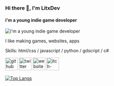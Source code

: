 ### Hi there 👋, I'm LitxDev
#### i'm a young indie game developer
![i'm a young indie game developer](https://pbs.twimg.com/profile_banners/1360688881188937736/1629720107/600x200)

I like making games, websites, apps

Skills: html/css / javascript / python / gdscript / c#



[<img src='https://cdn.jsdelivr.net/npm/simple-icons@3.0.1/icons/github.svg' alt='github' height='40'>](https://github.com/LitxDev)  [<img src='https://cdn.jsdelivr.net/npm/simple-icons@3.0.1/icons/twitter.svg' alt='twitter' height='40'>](https://twitter.com/Litxdev)  [<img src='https://cdn.jsdelivr.net/npm/simple-icons@3.0.1/icons/icloud.svg' alt='website' height='40'>](https://litxdev.tk)  [<img src='https://cdn.jsdelivr.net/npm/simple-icons@3.0.1/icons/itch-dot-io.svg' alt='itch-dot-io' height='40'>](https://litxdev.itch.io/)  

[![Top Langs](https://github-readme-stats.vercel.app/api/top-langs/?username=LitxDev)](https://github.com/anuraghazra/github-readme-stats)

